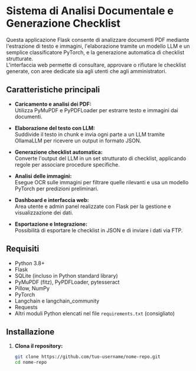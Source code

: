 # Sistema di Analisi Documentale e Generazione Checklist

Questa applicazione Flask consente di analizzare documenti PDF mediante l'estrazione di testo e immagini, l'elaborazione tramite un modello LLM e un semplice classificatore PyTorch, e la generazione automatica di checklist strutturate.  
L'interfaccia web permette di consultare, approvare o rifiutare le checklist generate, con aree dedicate sia agli utenti che agli amministratori.

## Caratteristiche principali

- **Caricamento e analisi dei PDF:**  
  Utilizza PyMuPDF e PyPDFLoader per estrarre testo e immagini dai documenti.
  
- **Elaborazione del testo con LLM:**  
  Suddivide il testo in chunk e invia ogni parte a un LLM tramite OllamaLLM per ricevere un output in formato JSON.
  
- **Generazione checklist automatica:**  
  Converte l'output del LLM in un set strutturato di checklist, applicando regole per associare procedure specifiche.
  
- **Analisi delle immagini:**  
  Esegue OCR sulle immagini per filtrare quelle rilevanti e usa un modello PyTorch per predizioni preliminari.
  
- **Dashboard e interfaccia web:**  
  Area utente e admin panel realizzate con Flask per la gestione e visualizzazione dei dati.
  
- **Esportazione e Integrazione:**  
  Possibilità di esportare le checklist in JSON e di inviare i dati via FTP.

## Requisiti

- Python 3.8+  
- Flask  
- SQLite (incluso in Python standard library)  
- PyMuPDF (fitz), PyPDFLoader, pytesseract  
- Pillow, NumPy  
- PyTorch  
- Langchain e langchain_community  
- Requests  
- Altri moduli Python elencati nel file `requirements.txt` (consigliato)

## Installazione

1. **Clona il repository:**

   ```bash
   git clone https://github.com/tuo-username/nome-repo.git
   cd nome-repo
